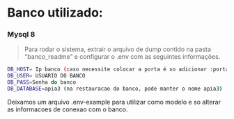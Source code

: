 # Banco utilizado:

### Mysql 8

> Para rodar o sistema, extrair o arquivo de dump contido na pasta “banco_readme” e configurar o .env com as seguintes informações.

~~~bash
DB_HOST= Ip banco (caso necessite colocar a porta é so adicionar :porta)
DB_USER= USUARIO DO BANCO
DB_PASS=Senha do banco
DB_DATABASE=apia3 (na restauracao do banco, pode manter o nome apia3)
~~~

Deixamos um arquivo .env-example para utilizar como modelo e so alterar as informacoes de conexao com o banco. 
